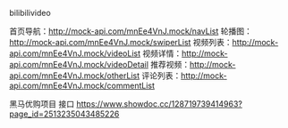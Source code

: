 <!--
 * @Descripttion: 
 * @version: 
 * @Author: sueRimn
 * @Date: 2020-05-08 14:28:47
 * @LastEditors: sueRimn
 * @LastEditTime: 2020-05-09 11:39:05
 -->
bilibilivideo

首页导航：http://mock-api.com/mnEe4VnJ.mock/navList
轮播图：http://mock-api.com/mnEe4VnJ.mock/swiperList
视频列表：http://mock-api.com/mnEe4VnJ.mock/videoList
视频详情：http://mock-api.com/mnEe4VnJ.mock/videoDetail
推荐视频：http://mock-api.com/mnEe4VnJ.mock/otherList
评论列表：http://mock-api.com/mnEe4VnJ.mock/commentList

黑马优购项目 接口 https://www.showdoc.cc/128719739414963?page_id=2513235043485226
